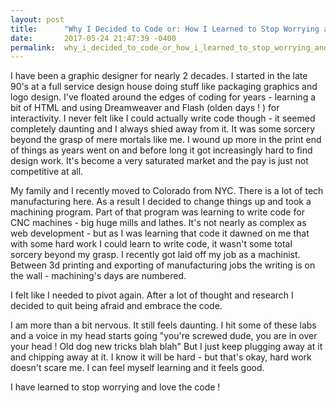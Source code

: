 ```yaml
---
layout: post
title:      "Why I Decided to Code or: How I Learned to Stop Worrying and Love the Code"
date:       2017-05-24 21:47:39 -0400
permalink:  why_i_decided_to_code_or_how_i_learned_to_stop_worrying_and_love_the_code
---
```



I have been a graphic designer for nearly 2 decades. I started in the late 90's at a full service design house doing stuff like packaging graphics and logo design. I've floated around the edges of coding for years - learning a bit of HTML and using Dreamweaver and Flash (olden days ! ) for interactivity.  I never felt like I could actually write code though - it seemed completely daunting and I always shied away from it. It was some sorcery beyond the grasp of mere mortals like me.
I wound up more in the print end of things as years went on and before long it got increasingly hard to find design work. It's become a very saturated market and the pay is just not competitive at all. 

My family and I recently moved to Colorado from NYC. There is a lot of tech manufacturing here. As a result I decided to change things up and took a machining program. Part of that program was learning to write code for CNC machines - big huge mills and lathes. It's not nearly as complex as web development - but as I was learning that code it dawned on me that with some hard work I could learn to write code, it wasn't some total sorcery beyond my grasp. 
I recently got laid off my job as a machinist. Between 3d printing and exporting of manufacturing jobs the writing is on the wall - machining's days are numbered. 

I felt like I needed to pivot again.  After a lot of thought and research I decided to quit being afraid and embrace the code. 

I am more than a bit nervous. It still feels daunting. I hit some of these labs and a voice in my head starts going "you're screwed dude, you are in over your head ! Old dog new tricks blah blah"  But I just keep plugging away at it and chipping away at it. 
I know it will be hard - but that's okay, hard work doesn't scare me. I can feel myself learning and it feels good. 

I have learned to stop worrying and love the code !



